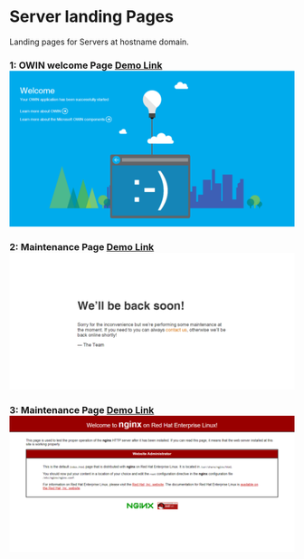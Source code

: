 #  Server landing Pages
Landing pages for Servers at hostname domain.

### 1: OWIN welcome Page [Demo Link](https://kashifhk123.github.io/server-landing-pages/OWIN-welcome.html) ![ScreenShot](https://raw.githubusercontent.com/KashifHK123/server-landing-pages/master/screenshot/OWIN-welcome.html.png)

### 2: Maintenance Page [Demo Link](https://kashifhk123.github.io/server-landing-pages/maintenance.html) ![ScreenShot](https://raw.githubusercontent.com/KashifHK123/server-landing-pages/master/screenshot/maintenance.png)

### 3: Maintenance Page [Demo Link](https://kashifhk123.github.io/server-landing-pages/centos-8-nginx-default-page.html) ![ScreenShot](https://raw.githubusercontent.com/KashifHK123/server-landing-pages/master/screenshot/centos-8-nginx-default-page.png)
